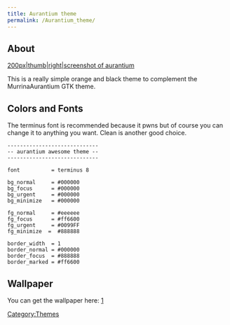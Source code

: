 ```yaml
---
title: Aurantium theme
permalink: /Aurantium_theme/
---
```


About
-----

[200px|thumb|right|screenshot of aurantium](/Image:Awesome-aurantium.jpg "wikilink")

This is a really simple orange and black theme to complement the MurrinaAurantium GTK theme.

Colors and Fonts
----------------

The terminus font is recommended because it pwns but of course you can change it to anything you want. Clean is another good choice.

    -----------------------------
    -- aurantium awesome theme --
    -----------------------------

    font          = terminus 8

    bg_normal     = #000000
    bg_focus      = #000000
    bg_urgent     = #000000
    bg_minimize   = #000000

    fg_normal     = #eeeeee
    fg_focus      = #ff6600
    fg_urgent     = #0099FF
    fg_minimize  =  #888888

    border_width  = 1
    border_normal = #000000
    border_focus  = #888888
    border_marked = #ff6600

Wallpaper
---------

You can get the wallpaper here: [1](http://gnome-look.org/content/show.php/awesome+orange?content=100587)

[Category:Themes](/Category:Themes "wikilink")
